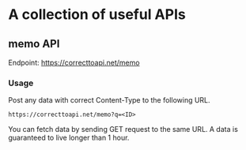 # A collection of useful APIs

## memo API

Endpoint: https://correcttoapi.net/memo

### Usage

Post any data with correct Content-Type to the following URL.

```
https://correcttoapi.net/memo?q=<ID>
```

You can fetch data by sending GET request to the same URL. A data is guaranteed to live longer than 1 hour.
